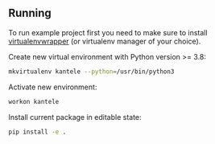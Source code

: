 ## Running

To run example project first you need to make sure to install [virtualenvwrapper](https://virtualenvwrapper.readthedocs.io/en/latest/install.html) (or virtualenv manager of your choice).

Create new virtual environment with Python version >= 3.8:
```bash
mkvirtualenv kantele --python=/usr/bin/python3
```
Activate new environment:
```bash
workon kantele
```
Install current package in editable state:
```bash
pip install -e .
```

[//]: # (Just memo)
[//]: # (Python -m pip install --upgrade pip)